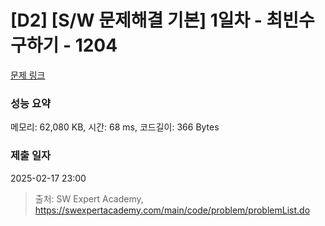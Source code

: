 # [D2] [S/W 문제해결 기본] 1일차 - 최빈수 구하기 - 1204 

[문제 링크](https://swexpertacademy.com/main/code/problem/problemDetail.do?contestProbId=AV13zo1KAAACFAYh) 

### 성능 요약

메모리: 62,080 KB, 시간: 68 ms, 코드길이: 366 Bytes

### 제출 일자

2025-02-17 23:00



> 출처: SW Expert Academy, https://swexpertacademy.com/main/code/problem/problemList.do